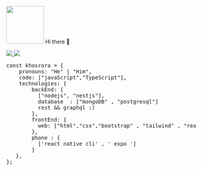   <p>
   <img src="https://media.giphy.com/media/THCpwnKXcdlIc/giphy.gif" width="100" />
      Hi there 👋
           
  </p>
<!--   <img src="https://media.giphy.com/media/yPhqlJccIOaru/giphy.gif" width="50" /> -->
  <a href="https://www.linkedin.com/in/khosro-rasouli-aaa66182/">
      <img src="https://img.shields.io/badge/LinkedIn-blue" />
  </a>
   <a href="https://www.instagram.com/khosro_r.a/">
      <img src="https://img.shields.io/badge/Instagram-red" />
  </a>

<pre>
const khosrora = {     
    pronouns: "He" | "Him",     
    code: ["javaScript","TypeScript"],     
    technologies: {             
        backEnd: {             
          ["nodejs", "nestjs"],
          database  : ["mongoDB" , "postgresql"]
          rest && graphql :)
        },         
        frontEnd: {             
          web: ["html","css","bootstrap" , "tailwind" , "reactjs" , "nextjs"],         
        },
        phone : {
          ['react native cli' , ' expo ']
        }
   },     
};
</pre>







<!--
**khosrora/khosrora** is a ✨ _special_ ✨ repository because its `README.md` (this file) appears on your GitHub profile.

Here are some ideas to get you started:

- 🔭 I’m currently working on ...
- 🌱 I’m currently learning ...
- 👯 I’m looking to collaborate on ...
- 🤔 I’m looking for help with ...
- 💬 Ask me about ...
- 📫 How to reach me: ...
- 😄 Pronouns: ...
- ⚡ Fun fact: ...
-->
